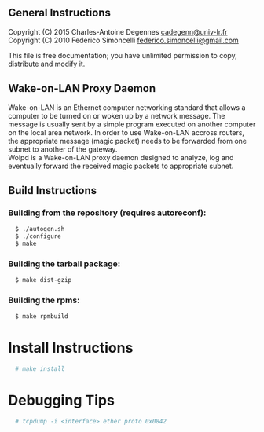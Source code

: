 ## General Instructions

Copyright (C) 2015 Charles-Antoine Degennes <cadegenn@univ-lr.fr>  
Copyright (C) 2010 Federico Simoncelli <federico.simoncelli@gmail.com>

This file is free documentation; you have unlimited permission to copy,
distribute and modify it.

## Wake-on-LAN Proxy Daemon

Wake-on-LAN is an Ethernet computer networking standard that allows a computer
to be turned on or woken up by a network message. The message is usually sent
by a simple program executed on another computer on the local area network.
In order to use Wake-on-LAN accross routers, the appropriate message (magic
packet) needs to be forwarded from one subnet to another of the gateway.  
Wolpd is a Wake-on-LAN proxy daemon designed to analyze, log and eventually
forward the received magic packets to appropriate subnet.

## Build Instructions

### Building from the repository (requires autoreconf):

```sh
  $ ./autogen.sh
  $ ./configure
  $ make
```

### Building the tarball package:

```sh
  $ make dist-gzip
```

### Building the rpms:

```sh
  $ make rpmbuild
```

Install Instructions
====================

```sh
  # make install
```

Debugging Tips
==============

```sh
  # tcpdump -i <interface> ether proto 0x0842
```

